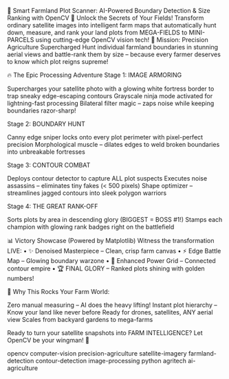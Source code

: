 🌾 Smart Farmland Plot Scanner: AI-Powered Boundary Detection & Size Ranking with OpenCV
🚀 Unlock the Secrets of Your Fields!
Transform ordinary satellite images into intelligent farm maps that automatically hunt down, measure, and rank your land plots from MEGA-FIELDS to MINI-PARCELS using cutting-edge OpenCV vision tech!
🎯 Mission: Precision Agriculture Supercharged
Hunt individual farmland boundaries in stunning aerial views and battle-rank them by size – because every farmer deserves to know which plot reigns supreme!

🔥 The Epic Processing Adventure
Stage 1: IMAGE ARMORING

Supercharges your satellite photo with a glowing white fortress border to trap sneaky edge-escaping contours
Grayscale ninja mode activated for lightning-fast processing
Bilateral filter magic – zaps noise while keeping boundaries razor-sharp!

Stage 2: BOUNDARY HUNT

Canny edge sniper locks onto every plot perimeter with pixel-perfect precision
Morphological muscle – dilates edges to weld broken boundaries into unbreakable fortresses

Stage 3: CONTOUR COMBAT

Deploys contour detector to capture ALL plot suspects
Executes noise assassins – eliminates tiny fakes (< 500 pixels)
Shape optimizer – streamlines jagged contours into sleek polygon warriors

Stage 4: THE GREAT RANK-OFF

Sorts plots by area in descending glory (BIGGEST = BOSS #1!)
Stamps each champion with glowing rank badges right on the battlefield


📊 Victory Showcase (Powered by Matplotlib)
Witness the transformation LIVE:
• ✨ Denoised Masterpiece – Clean, crisp farm canvas
• ⚡ Edge Battle Map – Glowing boundary warzone
• 💪 Enhanced Power Grid – Connected contour empire
• 🏆 FINAL GLORY – Ranked plots shining with golden numbers!

🌟 Why This Rocks Your Farm World:

Zero manual measuring – AI does the heavy lifting!
Instant plot hierarchy – Know your land like never before
Ready for drones, satellites, ANY aerial view
Scales from backyard gardens to mega-farms

Ready to turn your satellite snapshots into FARM INTELLIGENCE? Let OpenCV be your wingman! 🚜

opencv
computer-vision
precision-agriculture
satellite-imagery
farmland-detection
contour-detection
image-processing
python
agritech
ai-agriculture
